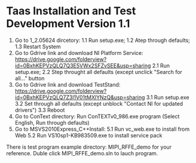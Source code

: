 # Taas Installation and Test Development Version 1.1
1. Go to 1_2.05624 dircetory: 1.1 Run setup.exe; 1.2 Atep through defaults; 1.3 Restart System
2. Go to Gdrive link and download NI Platform Service: https://drive.google.com/folderview?id=0BxhKEPVzQLQ7Q3E5VWx2SFZvSEE&usp=sharing
2.1 Run setup.exe; 2.2 Step throught all defaults (except unclick "Search for all..." button  
3. Go to Gdrive link and download TestStand: https://drive.google.com/folderview?id=0BxhKEPVzQLQ7Z3l1V01tMXlYNzQ&usp=sharing
3.1 Run setup.exe 3.2 Set through all defaults (except unblock "Contact NI for updated drivers") 3.3 Reboot
4. Go to ConText directory: Run ConTEXTv0_986.exe program (Select English, Run through defaults)
5. Go to MSVS2010Express_C++Install: 5.1 Run vc_web.exe to install from Web 5.2 Run VS10sp1-KB983509.exe to install service pack

There is test program example directory: MIPI_RFFE_demo for your reference. Duble click MIPI_RFFE_demo.sln to lauch program.

